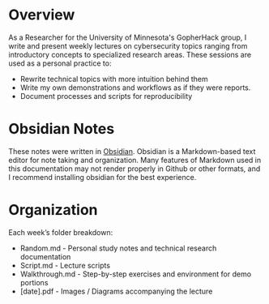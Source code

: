 # Overview

As a Researcher for the University of Minnesota's GopherHack group, I write and present weekly lectures on cybersecurity topics ranging from introductory concepts to specialized research areas. These sessions are used as a personal practice to:
- Rewrite technical topics with more intuition behind them
- Write my own demonstrations and workflows as if they were reports.
- Document processes and scripts for reproducibility

# Obsidian Notes

These notes were written in [Obsidian](https://obsidian.md/). Obsidian is a Markdown-based text editor for note taking and organization. Many features of Markdown used in this documentation may not render properly in Github or other formats, and I recommend installing obsidian for the best experience.

# Organization

Each week’s folder breakdown:
- Random.md - Personal study notes and technical research documentation
- Script.md - Lecture scripts
- Walkthrough.md - Step-by-step exercises and environment for demo portions
- \[date].pdf - Images / Diagrams accompanying the lecture
